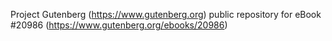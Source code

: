Project Gutenberg (https://www.gutenberg.org) public repository for eBook #20986 (https://www.gutenberg.org/ebooks/20986)
